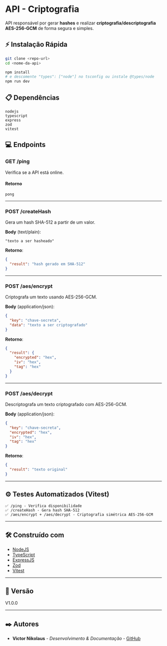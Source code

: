 # API - Criptografia

API responsável por gerar **hashes** e realizar **criptografia/descriptografia AES-256-GCM** de forma segura e simples.

## ⚡ Instalação Rápida

```bash
git clone <repo-url>
cd <nome-da-api>

npm install
# e descomente "types": ["node"] no tsconfig ou instale @types/node
npm run dev
```

## 📋 Dependências

```
nodejs
typescript
express
zod
vitest
```

## 💻 Endpoints

### GET /ping
Verifica se a API está online.

#### Retorno
```
pong
```

---

### POST /createHash
Gera um hash SHA-512 a partir de um valor.

**Body** (text/plain):
```text
"texto a ser hasheado"
```

**Retorno**:
```json
{
  "result": "hash gerado em SHA-512"
}
```

---

### POST /aes/encrypt
Criptografa um texto usando AES-256-GCM.

**Body** (application/json):
```json
{
  "key": "chave-secreta",
  "data": "texto a ser criptografado"
}
```

**Retorno**:
```json
{
  "result": {
    "encrypted": "hex",
    "iv": "hex",
    "tag": "hex"
  }
}
```

---

### POST /aes/decrypt
Descriptografa um texto criptografado com AES-256-GCM.

**Body** (application/json):
```json
{
  "key": "chave-secreta",
  "encrypted": "hex",
  "iv": "hex",
  "tag": "hex"
}
```

**Retorno**:
```json
{
  "result": "texto original"
}
```

---

## ⚙️ Testes Automatizados (Vitest)

```
✅ /ping - Verifica disponibilidade
✅ /createHash - Gera hash SHA-512
✅ /aes/encrypt + /aes/decrypt - Criptografia simétrica AES-256-GCM
```

---

## 🛠️ Construído com

* [NodeJS](https://nodejs.org/en)
* [TypeScript](https://www.typescriptlang.org/)
* [ExpressJS](https://expressjs.com/pt-br/)
* [Zod](https://zod.dev/)
* [Vitest](https://vitest.dev/)

---

## 📌 Versão

V1.0.0

---

## ✒️ Autores

* **Victor Nikolaus** - *Desenvolvimento & Documentação* - [GitHub](https://github.com/vnikolaus)

